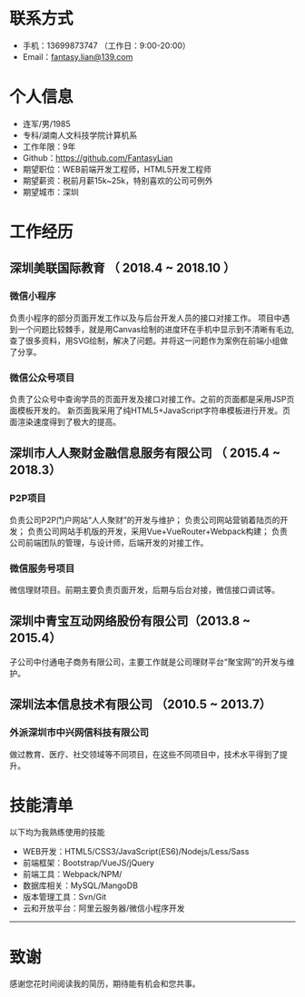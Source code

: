 
# 联系方式

- 手机：13699873747 （工作日：9:00-20:00）
- Email：fantasy.lian@139.com 

# 个人信息

 - 连军/男/1985 
 - 专科/湖南人文科技学院计算机系 
 - 工作年限：9年
 - Github：https://github.com/FantasyLian
 - 期望职位：WEB前端开发工程师，HTML5开发工程师
 - 期望薪资：税前月薪15k~25k，特别喜欢的公司可例外
 - 期望城市：深圳


# 工作经历

## 深圳美联国际教育 （ 2018.4 ~ 2018.10 ）

### 微信小程序 
负责小程序的部分页面开发工作以及与后台开发人员的接口对接工作。
项目中遇到一个问题比较棘手，就是用Canvas绘制的进度环在手机中显示到不清晰有毛边,查了很多资料，用SVG绘制，解决了问题。并将这一问题作为案例在前端小组做了分享。


### 微信公众号项目 
负责了公众号中查询学员的页面开发及接口对接工作。之前的页面都是采用JSP页面模板开发的。
新页面我采用了纯HTML5+JavaScript字符串模板进行开发。页面渲染速度得到了极大的提高。

  
## 深圳市人人聚财金融信息服务有限公司 （ 2015.4 ~ 2018.3）

### P2P项目 
负责公司P2P门户网站“人人聚财”的开发与维护；
负责公司网站营销着陆页的开发；
负责公司网站手机版的开发，采用Vue+VueRouter+Webpack构建；
负责公司前端团队的管理，与设计师，后端开发的对接工作。


### 微信服务号项目 
微信理财项目。前期主要负责页面开发，后期与后台对接，微信接口调试等。


## 深圳中青宝互动网络股份有限公司（2013.8 ~ 2015.4）

子公司中付通电子商务有限公司，主要工作就是公司理财平台“聚宝网”的开发与维护。

## 深圳法本信息技术有限公司 （2010.5 ~ 2013.7）
### 外派深圳市中兴网信科技有限公司
做过教育、医疗、社交领域等不同项目，在这些不同项目中，技术水平得到了提升。
    
# 技能清单

以下均为我熟练使用的技能

- WEB开发：HTML5/CSS3/JavaScript(ES6)/Nodejs/Less/Sass
- 前端框架：Bootstrap/VueJS/jQuery
- 前端工具：Webpack/NPM/
- 数据库相关：MySQL/MangoDB
- 版本管理工具：Svn/Git
- 云和开放平台：阿里云服务器/微信小程序开发
      
---      
# 致谢
感谢您花时间阅读我的简历，期待能有机会和您共事。
      
